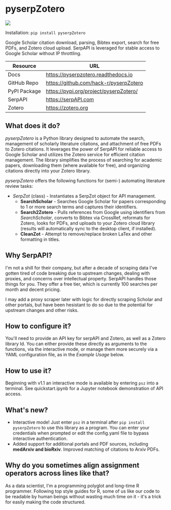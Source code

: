 pyserpZotero
============
![](https://i.imgur.com/bHS0mPZs.png)

Installation:
    `pip install pyserpZotero`

Google Scholar citation download, parsing, Bibtex export, search for free PDFs, and Zotero cloud upload. SerpAPI is leveraged for stable access to Google Scholar without IP throttling.


| Resource       | URL                                          |
|----------------|----------------------------------------------|
| Docs           | https://pyserpzotero.readthedocs.io          |
| GitHub Repo    | https://github.com/hack-r/pyserpZotero       |
| PyPI Package   | https://pypi.org/project/pyserpZotero/       |
| SerpAPI        | https://serpAPI.com                          |
| Zotero         | https://zotero.org                           |

What does it do?
----------------

*pyserpZotero* is a Python library designed to automate the search, management of scholarly literature citations, and attachment of free PDFs to Zotero citations. It leverages the power of SerpAPI for reliable access to Google Scholar and utilizes the Zotero service for efficient citation management. The library simplifies the process of searching for academic papers, downloading them (where available for free), and organizing citations directly into your Zotero library.

*pyserpZotero* offers the following functions for (semi-) automating literature review tasks:

* *SerpZot* (class) - Instantiates a SerpZot object for API management. 
  * **SearchScholar** - Searches Google Scholar for papers corresponding to 1 or more search terms and captures their identifiers.
  * **Search2Zotero** - Pulls references from Google using identifiers from *SearchScholar*, converts to Bibtex via CrossRef, reformats for Zotero, looks for PDFs, and uploads to your Zotero cloud library (results will automatically sync to the desktop client, if installed).
  * **CleanZot** - Attempt to remove/replace broken LaTex and other formatting in titles. 


Why SerpAPI?
----------------

I'm not a shill for their company, but after a decade of scraping data I've gotten tired of code breaking due to upstream changes, dealing with 
proxies, and concerns over intellectual property. SerpAPI handles those things for you. They offer a free tier, which is currently 100 searches 
per month and decent pricing. 

I may add a proxy scraper later with logic for directly scraping Scholar and other portals, but have been hesistant to do so due to the potential for upstream changes and other risks.


How to configure it?
----------------

You'll need to provide an API key for serpAPI and Zotero, as well as a Zotero library Id. You can either provide these directly as arguments to 
the functions, via the interactive mode, or manage them more securely via a YAML configuration file, as in the *Example Usage* below.


How to use it?
----------------

Beginning with v1.1 an interactive mode is available by entering `psz` into a terminal. See quickstart.ipynb for a Jupyter notebook demonstration of API access.


What's new?
----------------
  - Interactive mode! Just enter `psz` in a terminal after `pip install pyserpZotero` to use this library as a program. You can enter your credentials when prompted or edit the config.yaml file to bypass interactive authentication. 
  - Added support for additional portals and PDF sources, including **medArxiv and bioRxiv**. Improved matching of citations to Arxiv PDFs. 


Why do you sometimes align assignment operators across lines like that?
----------------

As a data scientist, I'm a programming polyglot and long-time R programmer. Following top style guides for R, some of us like our code to be readable by human beings without wasting much time on it - it's a trick for easily making the code structured.
